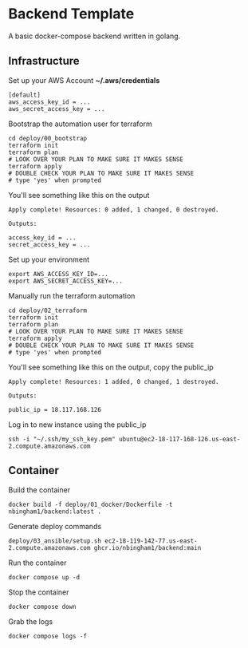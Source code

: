 # Backend Template

A basic docker-compose backend written in golang.

## Infrastructure

Set up your AWS Account
**~/.aws/credentials**
```
[default]
aws_access_key_id = ...
aws_secret_access_key = ...
```

Bootstrap the automation user for terraform
```
cd deploy/00_bootstrap
terraform init
terraform plan
# LOOK OVER YOUR PLAN TO MAKE SURE IT MAKES SENSE
terraform apply
# DOUBLE CHECK YOUR PLAN TO MAKE SURE IT MAKES SENSE
# type 'yes' when prompted
```

You'll see something like this on the output
```
Apply complete! Resources: 0 added, 1 changed, 0 destroyed.

Outputs:

access_key_id = ...
secret_access_key = ...
```

Set up your environment
```
export AWS_ACCESS_KEY_ID=...
export AWS_SECRET_ACCESS_KEY=...
```

Manually run the terraform automation
```
cd deploy/02_terraform
terraform init
terraform plan
# LOOK OVER YOUR PLAN TO MAKE SURE IT MAKES SENSE
terraform apply
# DOUBLE CHECK YOUR PLAN TO MAKE SURE IT MAKES SENSE
# type 'yes' when prompted
```

You'll see something like this on the output, copy the public_ip
```
Apply complete! Resources: 1 added, 0 changed, 1 destroyed.

Outputs:

public_ip = 18.117.168.126
```

Log in to new instance using the public_ip
```
ssh -i "~/.ssh/my_ssh_key.pem" ubuntu@ec2-18-117-168-126.us-east-2.compute.amazonaws.com
```

## Container

Build the container
```
docker build -f deploy/01_docker/Dockerfile -t nbingham1/backend:latest .
```

Generate deploy commands
```
deploy/03_ansible/setup.sh ec2-18-119-142-77.us-east-2.compute.amazonaws.com ghcr.io/nbingham1/backend:main
```

Run the container
```
docker compose up -d
```

Stop the container
```
docker compose down
```

Grab the logs
```
docker compose logs -f
```
